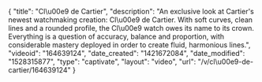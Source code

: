 {
    "title": "Cl\u00e9 de Cartier",
    "description": "An exclusive look at Cartier's newest watchmaking creation:  Cl\u00e9 de Cartier. With soft curves, clean  lines and a rounded profile, the Cl\u00e9 watch owes its name to its crown. Everything is a question of accuracy, balance and proportion, with considerable mastery  deployed in order to create fluid, harmonious lines.",
    "videoid": "164639124",
    "date_created": "1421672084",
    "date_modified": "1528315877",
    "type": "captivate",
    "layout": "video",
    "url": "\/v\/cl\u00e9-de-cartier\/164639124"
}